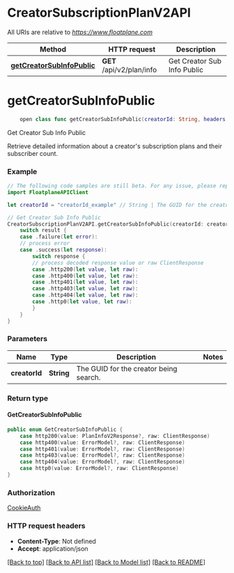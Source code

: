 # CreatorSubscriptionPlanV2API

All URIs are relative to *https://www.floatplane.com*

Method | HTTP request | Description
------------- | ------------- | -------------
[**getCreatorSubInfoPublic**](CreatorSubscriptionPlanV2API.md#getcreatorsubinfopublic) | **GET** /api/v2/plan/info | Get Creator Sub Info Public


# **getCreatorSubInfoPublic**
```swift
    open class func getCreatorSubInfoPublic(creatorId: String, headers: HTTPHeaders = FloatplaneAPIClientAPI.customHeaders, beforeSend: (inout ClientRequest) throws -> () = { _ in }) -> EventLoopFuture<GetCreatorSubInfoPublic>
```

Get Creator Sub Info Public

Retrieve detailed information about a creator's subscription plans and their subscriber count.

### Example
```swift
// The following code samples are still beta. For any issue, please report via http://github.com/OpenAPITools/openapi-generator/issues/new
import FloatplaneAPIClient

let creatorId = "creatorId_example" // String | The GUID for the creator being search.

// Get Creator Sub Info Public
CreatorSubscriptionPlanV2API.getCreatorSubInfoPublic(creatorId: creatorId).whenComplete { result in
    switch result {
    case .failure(let error):
    // process error
    case .success(let response):
        switch response {
        // process decoded response value or raw ClientResponse
        case .http200(let value, let raw):
        case .http400(let value, let raw):
        case .http401(let value, let raw):
        case .http403(let value, let raw):
        case .http404(let value, let raw):
        case .http0(let value, let raw):
        }
    }
}
```

### Parameters

Name | Type | Description  | Notes
------------- | ------------- | ------------- | -------------
 **creatorId** | **String** | The GUID for the creator being search. | 

### Return type

#### GetCreatorSubInfoPublic

```swift
public enum GetCreatorSubInfoPublic {
    case http200(value: PlanInfoV2Response?, raw: ClientResponse)
    case http400(value: ErrorModel?, raw: ClientResponse)
    case http401(value: ErrorModel?, raw: ClientResponse)
    case http403(value: ErrorModel?, raw: ClientResponse)
    case http404(value: ErrorModel?, raw: ClientResponse)
    case http0(value: ErrorModel?, raw: ClientResponse)
}
```

### Authorization

[CookieAuth](../README.md#CookieAuth)

### HTTP request headers

 - **Content-Type**: Not defined
 - **Accept**: application/json

[[Back to top]](#) [[Back to API list]](../README.md#documentation-for-api-endpoints) [[Back to Model list]](../README.md#documentation-for-models) [[Back to README]](../README.md)

